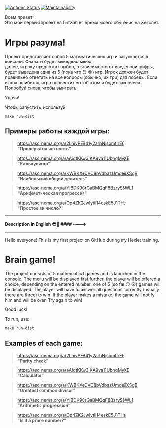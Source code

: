 [![Actions Status](https://github.com/DEGTEVUWU/java-project-61/actions/workflows/hexlet-check.yml/badge.svg)](https://github.com/DEGTEVUWU/java-project-61/actions)                                                               [![Maintainability](https://api.codeclimate.com/v1/badges/b8b63b3985750b7fe6c4/maintainability)](https://codeclimate.com/github/DEGTEVUWU/java-project-61/maintainability)

Всем привет!  
Это мой первый проект на ГитХаб во время моего обучения на Хекслет.

# **Игры разума!** #
Проект представляет собой 5 математических игр и запускается   в консоли. Сначала будет выведено меню,  
далее, игроку предложат выбор, в зависимости от введенной цифры, будет выведена одна из 5 (пока что :smirk: :open_mouth:) игр.   Игрок должен будет правильно ответить на все вопросы (обычно, их три) для победы. Если игрок ошибется, игра оповестит его об этом и будет закончена. Попробуй снова, чтобы выиграть!

Удачи! 

Чтобы запустить, используй:

```
make run-dist
```

## Примеры работы каждой игры: ##

> https://asciinema.org/a/2LnivPEB41y2arbNjsomtIrE6   
**"Проверка на четность"**

> https://asciinema.org/a/aAidtKKw3IKA9va11UbnqMyXE   
**"Калькулятор"**

> https://asciinema.org/a/KWBKXeCVC8bVdbazUmde9XSgB  
**"Наибольший общий делитель"**

> https://asciinema.org/a/YIBDK9CrGaBMQqF8BzryS8WL1  
**"Арифметическая прогрессия"**

> https://asciinema.org/a/Op4ZK2Jwlytii14eskE5J1THe  
**"Простое ли число?"**



---
#### Description in English :sunglasses::blue_heart: #### ---->
---

Hello everyone!
This is my first project on GitHub during my Hexlet training.

# **Brain game!** #

The project consists of 5 mathematical games and is launched in the console. The menu will be displayed first
further, the player will be offered a choice, depending on the entered number, one of 5 (so far 😏 😮) games will be displayed. The player will have to answer all questions correctly (usually there are three) to win. If the player makes a mistake, the game will notify him and will be over. Try again to win!

Good luck!

To run, use:

```
make run-dist
```

## Examples of each game: ##

> https://asciinema.org/a/2LnivPEB41y2arbNjsomtIrE6  
**"Parity check"**

> https://asciinema.org/a/aAidtKKw3IKA9va11UbnqMyXE  
**"Calculator"**

> https://asciinema.org/a/KWBKXeCVC8bVdbazUmde9XSgB  
**"Greatest common divisor"**

> https://asciinema.org/a/YIBDK9CrGaBMQqF8BzryS8WL1  
**"Arithmetic progression"**

> https://asciinema.org/a/Op4ZK2Jwlytii14eskE5J1THe  
**"Is it a prime number?"**
